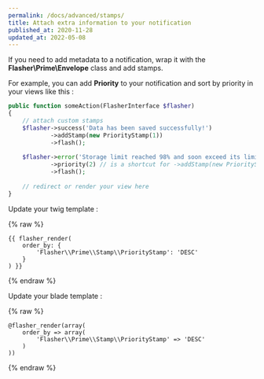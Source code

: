```yaml
---
permalink: /docs/advanced/stamps/
title: Attach extra information to your notification
published_at: 2020-11-28
updated_at: 2022-05-08
---
```


If you need to add metadata to a notification, wrap it with the __Flasher\Prime\Envelope__ class and add stamps.

For example, you can add __Priority__ to your notification and sort by priority in your views like this :

```php 
public function someAction(FlasherInterface $flasher)
{
    // attach custom stamps
    $flasher->success('Data has been saved successfully!')
            ->addStamp(new PriorityStamp(1))
            ->flash();
    
    $flasher->error('Storage limit reached 98% and soon exceed its limit.')
            ->priority(2) // is a shortcut for ->addStamp(new PriorityStamp(2))
            ->flash();
            
    // redirect or render your view here
}
```

Update your twig template : 

{% raw %}
```twig
{{ flasher_render(
    order_by: {
        'Flasher\\Prime\\Stamp\\PriorityStamp': 'DESC'
    }
) }}
```
{% endraw %}

Update your blade template :

{% raw %}
```twig
@flasher_render(array(
    order_by => array(
        'Flasher\\Prime\\Stamp\\PriorityStamp' => 'DESC'
    )
))
```
{% endraw %}
